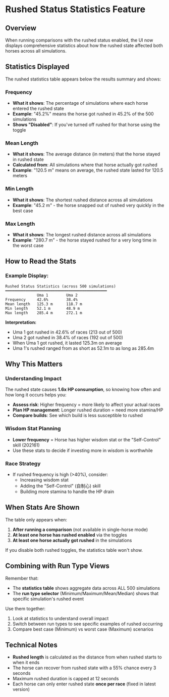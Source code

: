 # Rushed Status Statistics Feature

## Overview

When running comparisons with the rushed status enabled, the UI now displays comprehensive statistics about how the rushed state affected both horses across all simulations.

## Statistics Displayed

The rushed statistics table appears below the results summary and shows:

### Frequency
- **What it shows**: The percentage of simulations where each horse entered the rushed state
- **Example**: "45.2%" means the horse got rushed in 45.2% of the 500 simulations
- **Shows "Disabled"**: If you've turned off rushed for that horse using the toggle

### Mean Length
- **What it shows**: The average distance (in meters) that the horse stayed in rushed state
- **Calculated from**: All simulations where that horse actually got rushed
- **Example**: "120.5 m" means on average, the rushed state lasted for 120.5 meters

### Min Length
- **What it shows**: The shortest rushed distance across all simulations
- **Example**: "45.2 m" - the horse snapped out of rushed very quickly in the best case

### Max Length  
- **What it shows**: The longest rushed distance across all simulations
- **Example**: "280.7 m" - the horse stayed rushed for a very long time in the worst case

## How to Read the Stats

### Example Display:
```
Rushed Status Statistics (across 500 simulations)
━━━━━━━━━━━━━━━━━━━━━━━━━━━━━━━━━━━━━━━━━━━━━
              Uma 1        Uma 2
Frequency     42.6%        38.4%
Mean length   125.3 m      118.7 m
Min length    52.1 m       48.9 m
Max length    285.4 m      272.1 m
```

**Interpretation:**
- Uma 1 got rushed in 42.6% of races (213 out of 500)
- Uma 2 got rushed in 38.4% of races (192 out of 500)
- When Uma 1 got rushed, it lasted 125.3m on average
- Uma 1's rushed ranged from as short as 52.1m to as long as 285.4m

## Why This Matters

### Understanding Impact
The rushed state causes **1.6x HP consumption**, so knowing how often and how long it occurs helps you:
- **Assess risk**: Higher frequency = more likely to affect your actual races
- **Plan HP management**: Longer rushed duration = need more stamina/HP
- **Compare builds**: See which build is less susceptible to rushed

### Wisdom Stat Planning
- **Lower frequency** = Horse has higher wisdom stat or the "Self-Control" skill (202161)
- Use these stats to decide if investing more in wisdom is worthwhile

### Race Strategy
- If rushed frequency is high (>40%), consider:
  - Increasing wisdom stat
  - Adding the "Self-Control" (自制心) skill
  - Building more stamina to handle the HP drain

## When Stats Are Shown

The table only appears when:
1. **After running a comparison** (not available in single-horse mode)
2. **At least one horse has rushed enabled** via the toggles
3. **At least one horse actually got rushed** in the simulations

If you disable both rushed toggles, the statistics table won't show.

## Combining with Run Type Views

Remember that:
- The **statistics table** shows aggregate data across ALL 500 simulations
- The **run type selector** (Minimum/Maximum/Mean/Median) shows that specific simulation's rushed event

Use them together:
1. Look at statistics to understand overall impact
2. Switch between run types to see specific examples of rushed occurring
3. Compare best case (Minimum) vs worst case (Maximum) scenarios

## Technical Notes

- **Rushed length** is calculated as the distance from when rushed starts to when it ends
- The horse can recover from rushed state with a 55% chance every 3 seconds
- Maximum rushed duration is capped at 12 seconds
- Each horse can only enter rushed state **once per race** (fixed in latest version)

